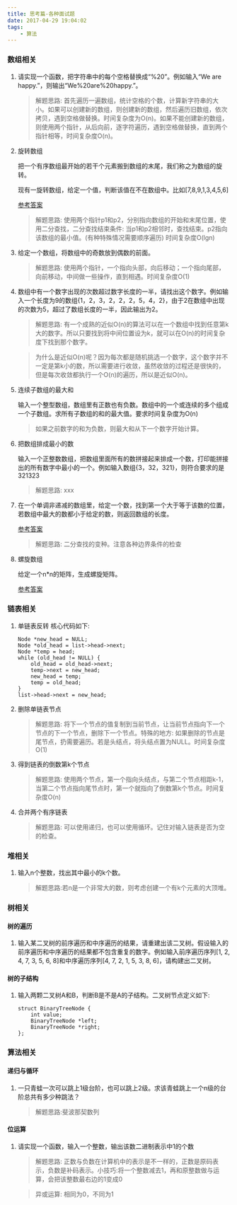 ```yaml
---
title: 思考篇-各种面试题
date: 2017-04-29 19:04:02
tags:
    - 算法
---
```


### 数组相关

1. 请实现一个函数，把字符串中的每个空格替换成“%20”。例如输入“We are happy.”，则输出“We%20are%20happy.”。

    >解题思路: 首先遍历一遍数组，统计空格的个数，计算新字符串的大小。如果可以创建新的数组，则创建新的数组，然后遍历旧数组，依次拷贝，遇到空格做替换。时间复杂度为O(n)。如果不能创建新的数组，则使用两个指针，从后向前，逐字符遍历，遇到空格做替换，直到两个指针相等，时间复杂度O(n)。

2. 旋转数组

    把一个有序数组最开始的若干个元素搬到数组的末尾，我们称之为数组的旋转。

    现有一旋转数组，给定一个值，判断该值在不在数组中。比如[7,8,9,1,3,4,5,6] 
    
    [参考答案](https://github.com/fenghui2013/myblog_source/blob/master/c/min.c)

    >解题思路: 使用两个指针p1和p2，分别指向数组的开始和末尾位置，使用二分查找，二分查找结束条件: 当p1和p2相邻时，查找结束。p2指向该数组的最小值。(有种特殊情况需要顺序遍历) 时间复杂度O(lgn)

3. 给定一个数组，将数组中的奇数放到偶数的前面。

    >解题思路: 使用两个指针，一个指向头部，向后移动；一个指向尾部，向前移动，中间做一些操作，直到相遇。时间复杂度O(1)
    
4. 数组中有一个数字出现的次数超过数字长度的一半，请找出这个数字。例如输入一个长度为9的数组{1，2，3，2，2，2，5，4，2}，由于2在数组中出现的次数为5，超过了数组长度的一半，因此输出为2。

    > 解题思路: 有一个成熟的近似O(n)的算法可以在一个数组中找到任意第k大的数字。所以只要找到将中间位置设为k，就可以在O(n)的时间复杂度下找到那个数字。
    
    >为什么是近似O(n)呢？因为每次都是随机挑选一个数字，这个数字并不一定是第k小的数，所以需要进行收敛，虽然收敛的过程还是很快的，但是每次收敛都执行一个O(n)的遍历，所以是近似O(n)。
    
5. 连续子数组的最大和

    输入一个整型数组，数组里有正数也有负数。数组中的一个或连续的多个组成一个子数组。求所有子数组的和的最大值。要求时间复杂度为O(n)
    
    > 如果之前数字的和为负数，则最大和从下一个数字开始计算。
    
6. 把数组排成最小的数

    输入一个正整数数组，把数组里面所有的数拼接起来排成一个数，打印能拼接出的所有数字中最小的一个。例如输入数组{3，32，321}，则符合要求的是321323
    
    > 解题思路: xxx

7. 在一个单调非递减的数组里，给定一个数，找到第一个大于等于该数的位置，若数组中最大的数都小于给定的数，则返回数组的长度。

    [参考答案](https://github.com/fenghui2013/myblog_source/blob/master/c/bytedance.c)

    > 解题思路: 二分查找的变种。注意各种边界条件的检查
    
8. 螺旋数组

    给定一个n*n的矩阵，生成螺旋矩阵。
    
    [参考答案](https://github.com/fenghui2013/myblog_source/blob/master/c/chunyu.c)

### 链表相关

1. 单链表反转
    核心代码如下:

    ```
    Node *new_head = NULL;
    Node *old_head = list->head->next;
    Node *temp = head;
    while (old_head != NULL) {
        old_head = old_head->next;
        temp->next = new_head;
        new_head = temp;
        temp = old_head;
    }
    list->head->next = new_head;
    ```

2. 删除单链表节点

    >解题思路: 将下一个节点的值复制到当前节点，让当前节点指向下一个节点的下一个节点，删除下一个节点。特殊的地方: 如果删除的节点是尾节点，扔需要遍历。若是头结点，将头结点置为NULL。时间复杂度O(1)

3. 得到链表的倒数第k个节点

    >解题思路: 使用两个节点，第一个指向头结点，与第二个节点相距k-1，当第二个节点指向尾节点时，第一个就指向了倒数第k个节点。时间复杂度O(n)
    
4. 合并两个有序链表

    > 解题思路: 可以使用递归，也可以使用循环。记住对输入链表是否为空的检查。
    
### 堆相关
1. 输入n个整数，找出其中最小的k个数。

    >解题思路:若n是一个非常大的数，则考虑创建一个有k个元素的大顶堆。

### 树相关

#### 树的遍历
1. 输入某二叉树的前序遍历和中序遍历的结果，请重建出该二叉树。假设输入的前序遍历和中序遍历的结果都不包含重复的数字。例如输入前序遍历序列[1, 2, 4, 7, 3, 5, 6, 8]和中序遍历序列[4, 7, 2, 1, 5, 3, 8, 6]，请构建出二叉树。

#### 树的子结构
1. 输入两颗二叉树A和B，判断B是不是A的子结构。二叉树节点定义如下:
    
    ```
    struct BinaryTreeNode {
        int value;
        BinaryTreeNode *left;
        BinaryTreeNode *right;
    };
    ```

### 算法相关

#### 递归与循环
1. 一只青蛙一次可以跳上1级台阶，也可以跳上2级。求该青蛙跳上一个n级的台阶总共有多少种跳法？

    >解题思路:斐波那契数列

#### 位运算
1. 请实现一个函数，输入一个整数，输出该数二进制表示中1的个数

    >解题思路: 正数与负数在计算机中的表示是不一样的，正数是原码表示，负数是补码表示。小技巧:将一个整数减去1，再和原整数做与运算，会把该整数最右边的1变成0

    >异或运算: 相同为0，不同为1


